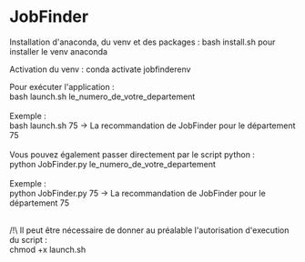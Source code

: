 # JobFinder

Installation d'anaconda, du venv et des packages : bash install.sh pour installer le venv anaconda

Activation du venv : conda activate jobfinderenv

Pour exécuter l'application : <br>
bash launch.sh le_numero_de_votre_departement
<br><br>
Exemple :<br> 
bash launch.sh 75 -> La recommandation de JobFinder pour le département 75
<br><br>
Vous pouvez également passer directement par le script python :<br>
python JobFinder.py le_numero_de_votre_departement
<br><br>
Exemple :<br>
python JobFinder.py 75 -> La recommandation de JobFinder pour le département 75
<br><br>

/!\ Il peut être nécessaire de donner au préalable l'autorisation d'execution du script :<br>
chmod +x launch.sh
